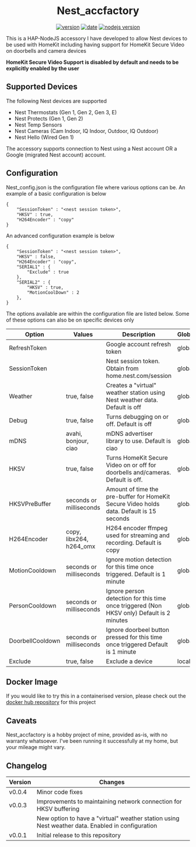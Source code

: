 <span align="center">
  
# Nest_accfactory
  
  <a href="https://github.com/n0rt0nthec4t/Nest_accfactory/releases"><img title="version" src="https://img.shields.io/github/release/n0rt0nthec4t/Nest_accfactory.svg?include_prereleases" ></a>
    <a href="https://github.com/n0rt0nthec4t/Nest_accfactory/releases"><img title="date" src="https://img.shields.io/github/release-date/n0rt0nthec4t/Nest_accfactory" ></a>
  <a href="https://github.com/n0rt0nthec4t/Nest_accfactory/releases"><img title="nodejs version" src="https://img.shields.io/github/package-json/dependency-version/n0rt0nthec4t/Nest_accfactory/hap-nodejs"> </a>
  
</span>

This is a HAP-NodeJS accessory I have developed to allow Nest devices to be used with HomeKit including having support for HomeKit Secure Video on doorbells and camera devices

**HomeKit Secure Video Support is disabled by default and needs to be explicitly enabled by the user**

## Supported Devices

The following Nest devices are supported

* Nest Thermostats (Gen 1, Gen 2, Gen 3, E)
* Nest Protects (Gen 1, Gen 2)
* Nest Temp Sensors
* Nest Cameras (Cam Indoor, IQ Indoor, Outdoor, IQ Outdoor)
* Nest Hello (Wired Gen 1)

The accessory supports connection to Nest using a Nest account OR a Google (migrated Nest account) account.

## Configuration

Nest_config.json is the configuration file where various options can be. An example of a basic configuration is below

```
{
    "SessionToken" : "<nest session token>",
    "HKSV" : true,
    "H264Encoder" : "copy"
}
```

An advanced configuration example is below

```
{
    "SessionToken" : "<nest session token>",
    "HKSV" : false,
    "H264Encoder" : "copy",
    "SERIAL1" : {
        "Exclude" : true
    },
    "SERIAL2" : {
        "HKSV" : true,
        "MotionCoolDown" : 2
    },
}
```

The options available are within the configuration file are listed below. Some of these options can also be on specific devices only

| Option           | Values                  | Description                                                                               | Global/Local |
|------------------|-------------------------|-------------------------------------------------------------------------------------------|--------------|
| RefreshToken     |                         | Google account refresh token                                                              | global       |
| SessionToken     |                         | Nest session token. Obtain from home.nest.com/session                                     | global       |
| Weather          | true, false             | Creates a "virtual" weather station using Nest weather data. Default is off               | global       |
| Debug            | true, false             | Turns debugging on or off. Default is off                                                 | global       |
| mDNS             | avahi, bonjour, ciao    | mDNS advertiser library to use. Default is ciao                                           | global       |
| HKSV             | true, false             | Turns HomeKit Secure Video on or off for doorbells and/cameras. Default is off.           | global/local |
| HKSVPreBuffer    | seconds or milliseconds | Amount of time the pre-buffer for HomeKit Secure Video holds data. Default is 15 seconds  | global/local |
| H264Encoder      | copy, libx264, h264_omx | H264 encoder ffmpeg used for streaming and recording. Default is copy                     | global       |
| MotionCooldown   | seconds or milliseconds | Ignore motion detection for this time once triggered. Default is 1 minute                 | global/local |
| PersonCooldown   | seconds or milliseconds | Ignore person detection for this time once triggered (Non HKSV only) Default is 2 minutes | global/local |
| DoorbellCooldown | seconds or milliseconds | Ignore doorbeel button pressed for this time once triggered Default is 1 minute           | global/local |
| Exclude          | true, false             | Exclude a device                                                                          | local        |

## Docker Image

If you would like to try this in a containerised version, please check out the [docker hub repository](https://hub.docker.com/r/n0rt0nthec4t/nest_accfactory) for this project

## Caveats

Nest_accfactory is a hobby project of mine, provided as-is, with no warranty whatsoever. I've been running it successfully at my home, but your mileage might vary.

## Changelog

| Version          | Changes                                                                                                                            |
|------------------|------------------------------------------------------------------------------------------------------------------------------------|
| v0.0.4           | Minor code fixes                                                                                                                   |
| v0.0.3           | Improvements to maintaining network connection for HKSV buffering                                                                  |
|                  | New option to have a "virtual" weather station using Nest weather data. Enabled in configuration                                   |
| v0.0.1           | Initial release to this repository                                                                                                 |


